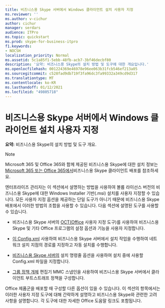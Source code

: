 ```yaml
---
title: 비즈니스용 Skype 서버에서 Windows 클라이언트 설치 사용자 지정
ms.reviewer: ''
ms.author: v-cichur
author: cichur
manager: serdars
audience: ITPro
ms.topic: quickstart
ms.prod: skype-for-business-itpro
f1.keywords:
- NOCSH
localization_priority: Normal
ms.assetid: 5c1a85f1-5ebb-48fb-acb7-3bf46decbf80
description: '요약: 비즈니스용 Skype의 설치 방법 및 도구에 대한 개요입니다.'
ms.openlocfilehash: 001224369e46978e96ee063b31fcb546ef213a05
ms.sourcegitcommit: c528fad9db719f3fa96dc3fa99332a349cd9d317
ms.translationtype: MT
ms.contentlocale: ko-KR
ms.lasthandoff: 01/12/2021
ms.locfileid: "49805718"
---
```

# <a name="customize-windows-client-installation-in-skype-for-business-server"></a>비즈니스용 Skype 서버에서 Windows 클라이언트 설치 사용자 지정
 
**요약:** 비즈니스용 Skype의 설치 방법 및 도구 개요.
  
> [!NOTE]
> Microsoft 365 및 Office 365와 함께 제공된 비즈니스용 Skype에 대한 설치 정보는 [Microsoft 365 또는 Office 365에서](https://support.office.com/article/8c563b81-22c9-4024-9efe-9fe28c7bbc96)비즈니스용 Skype 클라이언트 배포를 참조하세요. 
  
엔터프라이즈 관리자는 이 섹션에서 설명하는 방법을 사용하여 볼륨 라이선스 버전의 비즈니스용 Skype에 대한 Windows Installer 기반(.msi) 설치를 사용자 지정할 수 있습니다. 모든 사용자 지정 옵션을 제공하는 단일 도구가 아니기 때문에 비즈니스용 Skype 배포에서 이러한 방법의 조합을 사용할 수 있습니다. 다음 섹션에 설명된 도구를 사용할 수 있습니다.
  
- 비즈니스용 Skype 서버의 [OCT(Office](use-the-office-customization-tool-oct.md) 사용자 지정 도구)를 사용하여 비즈니스용 Skype 및 기타 Office 프로그램의 설정 옵션과 기능을 사용자 지정합니다.
    
- [이 Config.xml](use-config-xml-to-perform-installation-tasks.md) 사용하여 비즈니스용 Skype 서버에서 설치 작업을 수행하여 네트워크 설치 지점의 경로를 지정하고 자동 설치를 수행합니다.
    
- [비즈니스용 Skype 서버의](use-setup-command-line-options.md) 설치 명령줄 옵션을 사용하여 설치 중에 사용할 Config.xml 파일을 지정합니다.
    
- [그룹 정책 개체](configure-client-bootstrapping-policies.md) 편집기 MMC 스냅인을 사용하여 비즈니스용 Skype 서버에서 클라이언트 부트스트래프 정책을 구성합니다.
    
Office 제품군을 배포할 때 구성할 다른 옵션이 있을 수 있습니다. 이 섹션의 항목에서는 이러한 사용자 지정 도구에 대해 간략하게 설명하고 비즈니스용 Skype와 관련한 고려 사항을 설명합니다. 각 도구에 대한 자세한 Office 도움말 링크도 포함됩니다. 
  

